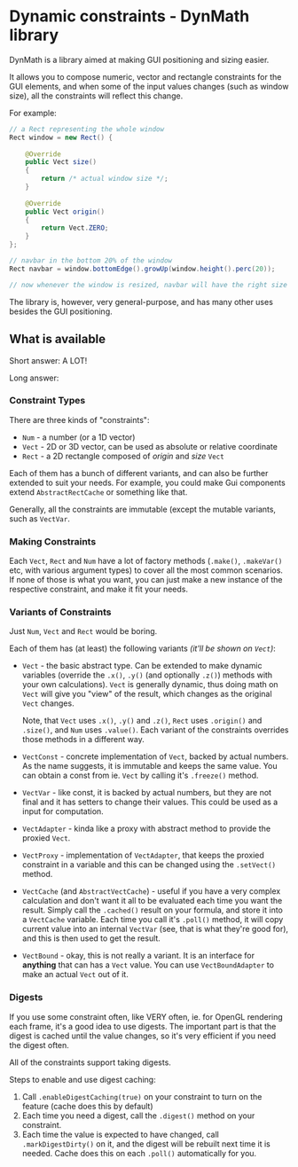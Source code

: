 # Dynamic constraints - DynMath library

DynMath is a library aimed at making GUI positioning and sizing easier.

It allows you to compose numeric, vector and rectangle constraints for the GUI elements, and when some of the input values changes (such as window size), all the constraints will reflect this change.

For example:

```java
// a Rect representing the whole window
Rect window = new Rect() {
	
	@Override
	public Vect size()
	{
		return /* actual window size */;
	}
	
	@Override
	public Vect origin()
	{
		return Vect.ZERO;
	}
};

// navbar in the bottom 20% of the window
Rect navbar = window.bottomEdge().growUp(window.height().perc(20));

// now whenever the window is resized, navbar will have the right size
```

The library is, however, very general-purpose, and has many other uses besides the GUI positioning.

## What is available

Short answer: A LOT!

Long answer:

### Constraint Types

There are three kinds of "constraints":

- `Num` - a number (or a 1D vector)
- `Vect` - 2D or 3D vector, can be used as absolute or relative coordinate
- `Rect` - a 2D rectangle composed of _origin_ and _size_ `Vect`

Each of them has a bunch of different variants, and can also be further extended to suit your needs. For example, you could make Gui components extend `AbstractRectCache` or something like that.

Generally, all the constraints are immutable (except the mutable variants, such as `VectVar`.

### Making Constraints

Each `Vect`, `Rect` and `Num` have a lot of factory methods (`.make()`, `.makeVar()` etc, with various argument types) to cover all the most common scenarios. If none of those is what you want, you can just make a new instance of the respective constraint, and make it fit your needs.

### Variants of Constraints
Just `Num`, `Vect` and `Rect` would be boring.

Each of them has (at least) the following variants *(it'll be shown on `Vect`)*:

- `Vect` - the basic abstract type. Can be extended to make dynamic variables (override the `.x()`, `.y()` (and optionally `.z()`) methods with your own calculations). `Vect` is generally dynamic, thus doing math on `Vect` will give you "view" of the result, which changes as the original `Vect` changes.

  Note, that `Vect` uses `.x()`, `.y()` and `.z()`, `Rect` uses `.origin()` and `.size()`, and `Num` uses `.value()`. Each variant of the constraints overrides those methods in a different way.
- `VectConst` - concrete implementation of `Vect`, backed by actual numbers. As the name suggests, it is immutable and keeps the same value. You can obtain a const from ie. `Vect` by calling it's `.freeze()` method.
- `VectVar` - like const, it is backed by actual numbers, but they are not final and it has setters to change their values. This could be used as a input for computation.
- `VectAdapter` - kinda like a proxy with abstract method to provide the proxied `Vect`.
- `VectProxy` - implementation of `VectAdapter`, that keeps the proxied constraint in a variable and this can be changed using the `.setVect()` method.
- `VectCache` (and `AbstractVectCache`) - useful if you have a very complex calculation and don't want it all to be evaluated each time you want the result. Simply call the `.cached()` result on your formula, and store it into a `VectCache` variable. Each time you call it's `.poll()` method, it will copy current value into an internal `VectVar` (see, that is what they're good for), and this is then used to get the result.
- `VectBound` - okay, this is not really a variant. It is an interface for **anything** that can has a `Vect` value. You can use `VectBoundAdapter` to make an actual `Vect` out of it.

### Digests

If you use some constraint often, like VERY often, ie. for OpenGL rendering each frame, it's a good idea to use digests. The important part is that the digest is cached until the value changes, so it's very efficient if you need the digest often.

All of the constraints support taking digests.

Steps to enable and use digest caching:

1. Call `.enableDigestCaching(true)` on your constraint to turn on the feature (cache does this by default)
2. Each time you need a digest, call the `.digest()` method on your constraint.
3. Each time the value is expected to have changed, call `.markDigestDirty()` on it, and the digest will be rebuilt next time it is needed. Cache does this on each `.poll()` automatically for you.
